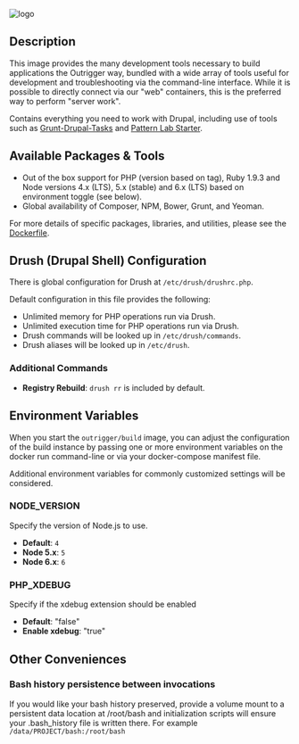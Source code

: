 ![logo](https://www.phase2technology.com/wp-content/uploads/2015/06/logo-retina.png)

## Description

This image provides the many development tools necessary to build applications
the Outrigger way, bundled with a wide array of tools useful for development and
troubleshooting via the command-line interface. While it is possible to directly
connect via our "web" containers, this is the preferred way to perform "server work".

Contains everything you need to work with Drupal, including use of tools such as
[Grunt-Drupal-Tasks](https://github.com/phase2/grunt-drupal-tasks) and
[Pattern Lab Starter](https://github.com/phase2/pattern-lab-starter/).

## Available Packages & Tools

* Out of the box support for PHP (version based on tag), Ruby 1.9.3 and Node versions
4.x (LTS), 5.x (stable) and 6.x (LTS) based on environment toggle (see below).
* Global availability of Composer, NPM, Bower, Grunt, and Yeoman.

For more details of specific packages, libraries, and utilities, please see the
[Dockerfile](https://github.com/phase2/docker-build/blob/php55/Dockerfile).

## Drush (Drupal Shell) Configuration

There is global configuration for Drush at `/etc/drush/drushrc.php`.

Default configuration in this file provides the following:

* Unlimited memory for PHP operations run via Drush.
* Unlimited execution time for PHP operations run via Drush.
* Drush commands will be looked up in `/etc/drush/commands`.
* Drush aliases will be looked up in `/etc/drush`.

### Additional Commands

* **Registry Rebuild**: `drush rr` is included by default.

## Environment Variables
When you start the `outrigger/build` image, you can adjust the configuration of the
build instance by passing one or more environment variables on the docker run
command-line or via your docker-compose manifest file.

Additional environment variables for commonly customized settings will be considered.

### NODE_VERSION

Specify the version of Node.js to use.

* **Default**: `4`
* **Node 5.x**: `5`
* **Node 6.x**: `6`

### PHP_XDEBUG

Specify if the xdebug extension should be enabled

* **Default**: "false"
* **Enable xdebug**: "true"

## Other Conveniences

### Bash history persistence between invocations

If you would like your bash history preserved, provide a volume mount to a persistent
data location at /root/bash and initialization scripts will ensure your .bash\_history
file is written there. For example `/data/PROJECT/bash:/root/bash`
